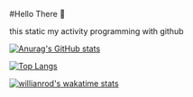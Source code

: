 #Hello There 👋 

this static my activity programming with github

[![Anurag's GitHub stats](https://github-readme-stats.vercel.app/api?username=islaturrahman&show_icons=true&theme=radical)](https://github.com/islaturrahman)

[![Top Langs](https://github-readme-stats.vercel.app/api/top-langs/?username=islaturrahman&langs_count=8)](https://github.com/islaturrahmman)

[![willianrod's wakatime stats](https://github-readme-stats.vercel.app/api/wakatime?username=islaturrahman)](https://github.com/islaturrahman)
